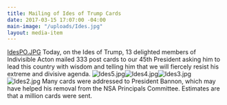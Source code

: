 ```yaml
---
title: Mailing of Ides of Trump Cards
date: 2017-03-15 17:07:00 -04:00
main-image: "/uploads/Ides.jpg"
layout: media-item
---
```


[IdesPO.JPG](/uploads/IdesPO.JPG)
Today, on the Ides of Trump, 13 delighted members of Indivisible Acton mailed 333 post cards to our 45th President asking him to lead this country with wisdom and telling him that we will fiercely resist his extreme and divisive agenda.
![Ides5.jpg](/uploads/Ides5.jpg)![Ides4.jpg](/uploads/Ides4.jpg)![Ides3.jpg](/uploads/Ides3.jpg)![Ides2.jpg](/uploads/Ides2.jpg)
Many cards were addressed to President Bannon, which may have helped his removal from the NSA Principals Committee. Estimates are that a million cards were sent.